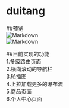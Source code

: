 # duitang  

##预览  
![Markdown](http://i2.bvimg.com/643216/e67c384c85b61ccb.gif)<br />
![Markdown](http://i2.bvimg.com/643216/2ce75330167ecdc9.gif)<br />

##目前实现的功能    
1.多级路由页面    
2.横向滚动的导航栏    
3.轮播图    
4.上拉加载更多的瀑布流  
5.商品页面  
6.个人中心页面  